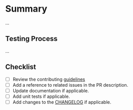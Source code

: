 # Summary

...

## Testing Process

...

## Checklist

- [ ] Review the contributing [guidelines](https://github.com/slsa-framework/slsa-github-generator/blob/main/CONTRIBUTING.md)
- [ ] Add a reference to related issues in the PR description.
- [ ] Update documentation if applicable.
- [ ] Add unit tests if applicable.
- [ ] Add changes to the [CHANGELOG](https://github.com/slsa-framework/slsa-github-generator/blob/main/CHANGELOG.md) if applicable.
